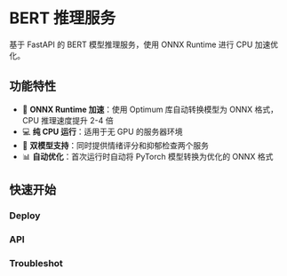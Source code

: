 # BERT 推理服务

基于 FastAPI 的 BERT 模型推理服务，使用 ONNX Runtime 进行 CPU 加速优化。

## 功能特性

- 🚀 **ONNX Runtime 加速**：使用 Optimum 库自动转换模型为 ONNX 格式，CPU 推理速度提升 2-4 倍
- 💻 **纯 CPU 运行**：适用于无 GPU 的服务器环境
- 🔄 **双模型支持**：同时提供情绪评分和抑郁检查两个服务
- 📊 **自动优化**：首次运行时自动将 PyTorch 模型转换为优化的 ONNX 格式

## 快速开始

### Deploy

### API

### Troubleshot

